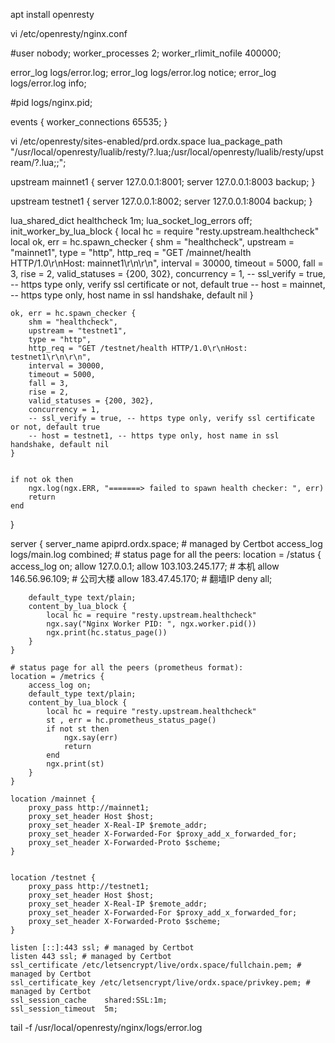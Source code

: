 apt install openresty

vi /etc/openresty/nginx.conf

#user  nobody;
worker_processes  2;
worker_rlimit_nofile 400000;

error_log  logs/error.log;
error_log  logs/error.log  notice;
error_log  logs/error.log  info;

#pid        logs/nginx.pid;


events {
    worker_connections  65535;
}

vi /etc/openresty/sites-enabled/prd.ordx.space
lua_package_path "/usr/local/openresty/lualib/resty/?.lua;/usr/local/openresty/lualib/resty/upstream/?.lua;;";

upstream mainnet1 {
    server 127.0.0.1:8001;
    server 127.0.0.1:8003 backup;
}

upstream testnet1 {
    server 127.0.0.1:8002;
    server 127.0.0.1:8004 backup;
}


lua_shared_dict healthcheck 1m;
lua_socket_log_errors off;
init_worker_by_lua_block {
    local hc = require "resty.upstream.healthcheck"
    local ok, err = hc.spawn_checker {
        shm = "healthcheck",
        upstream = "mainnet1",
        type = "http",
        http_req = "GET /mainnet/health HTTP/1.0\r\nHost: mainnet1\r\n\r\n",
        interval = 30000,
        timeout = 5000,
        fall = 3,
        rise = 2,
        valid_statuses = {200, 302},
        concurrency = 1,
        -- ssl_verify = true, -- https type only, verify ssl certificate or not, default true
        -- host = mainnet, -- https type only, host name in ssl handshake, default nil
    }

    ok, err = hc.spawn_checker {
        shm = "healthcheck",
        upstream = "testnet1",
        type = "http",
        http_req = "GET /testnet/health HTTP/1.0\r\nHost: testnet1\r\n\r\n",
        interval = 30000,
        timeout = 5000,
        fall = 3,
        rise = 2,
        valid_statuses = {200, 302},
        concurrency = 1,
        -- ssl_verify = true, -- https type only, verify ssl certificate or not, default true
        -- host = testnet1, -- https type only, host name in ssl handshake, default nil
    }


    if not ok then
        ngx.log(ngx.ERR, "=======> failed to spawn health checker: ", err)
        return
    end
}

server {
    server_name apiprd.ordx.space; # managed by Certbot
    access_log logs/main.log combined;
    # status page for all the peers:
    location = /status {
        access_log on;
        allow 127.0.0.1;
        allow 103.103.245.177; # 本机
        allow 146.56.96.109;   # 公司大楼
        allow 183.47.45.170;   # 翻墙IP
        deny all; 


        default_type text/plain;
        content_by_lua_block {
            local hc = require "resty.upstream.healthcheck"
            ngx.say("Nginx Worker PID: ", ngx.worker.pid())
            ngx.print(hc.status_page())
        }
    }

    # status page for all the peers (prometheus format):
    location = /metrics {
        access_log on;
        default_type text/plain;
        content_by_lua_block {
            local hc = require "resty.upstream.healthcheck"
            st , err = hc.prometheus_status_page()
            if not st then
                ngx.say(err)
                return
            end
            ngx.print(st)
        }
    }

    location /mainnet {
        proxy_pass http://mainnet1;
        proxy_set_header Host $host;
        proxy_set_header X-Real-IP $remote_addr;
        proxy_set_header X-Forwarded-For $proxy_add_x_forwarded_for;
        proxy_set_header X-Forwarded-Proto $scheme;
    }


    location /testnet {
        proxy_pass http://testnet1;
        proxy_set_header Host $host;
        proxy_set_header X-Real-IP $remote_addr;
        proxy_set_header X-Forwarded-For $proxy_add_x_forwarded_for;
        proxy_set_header X-Forwarded-Proto $scheme;
    }

    listen [::]:443 ssl; # managed by Certbot
    listen 443 ssl; # managed by Certbot
    ssl_certificate /etc/letsencrypt/live/ordx.space/fullchain.pem; # managed by Certbot
    ssl_certificate_key /etc/letsencrypt/live/ordx.space/privkey.pem; # managed by Certbot
    ssl_session_cache    shared:SSL:1m;
    ssl_session_timeout  5m;


tail -f /usr/local/openresty/nginx/logs/error.log
